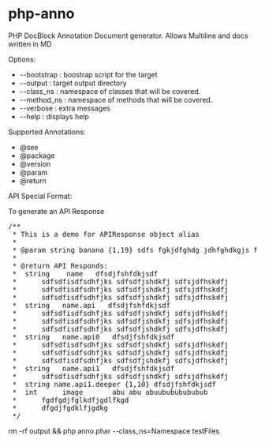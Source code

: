 php-anno
========

PHP DocBlock Annotation Document generator. Allows Multiline and docs written in MD

Options:

* --bootstrap : boostrap script for the target
* --output : target output directory
* --class_ns : namespace of classes that will be covered.
* --method_ns : namespace of methods that will be covered.
* --verbose : extra messages
* --help : displays help

Supported Annotations:

* @see
* @package
* @version
* @param
* @return

API Special Format:

To generate an API Response
<pre>
/**
 * This is a demo for APIResponse object alias
 *
 * @param string banana {1,19} sdfs fgkjdfghdg jdhfghdkgjs fgdjfhgkdgh
 *
 * @return API Responds:
 *  string    name   dfsdjfshfdkjsdf
 *      sdfsdfisdfsdhfjks sdfsdfjshdkfj sdfsjdfhskdfj
 *      sdfsdfisdfsdhfjks sdfsdfjshdkfj sdfsjdfhskdfj
 *      sdfsdfisdfsdhfjks sdfsdfjshdkfj sdfsjdfhskdfj
 *  string   name.api   dfsdjfshfdkjsdf
 *      sdfsdfisdfsdhfjks sdfsdfjshdkfj sdfsjdfhskdfj
 *      sdfsdfisdfsdhfjks sdfsdfjshdkfj sdfsjdfhskdfj
 *      sdfsdfisdfsdhfjks sdfsdfjshdkfj sdfsjdfhskdfj
 *  string   name.api0   dfsdjfshfdkjsdf
 *      sdfsdfisdfsdhfjks sdfsdfjshdkfj sdfsjdfhskdfj
 *      sdfsdfisdfsdhfjks sdfsdfjshdkfj sdfsjdfhskdfj
 *      sdfsdfisdfsdhfjks sdfsdfjshdkfj sdfsjdfhskdfj
 *  string   name.api1   dfsdjfshfdkjsdf
 *      sdfsdfisdfsdhfjks sdfsdfjshdkfj sdfsjdfhskdfj
 *  string name.api1.deeper {1,10} dfsdjfshfdkjsdf
 *  int      image       abu abu abuubububububub
 *      fgdfgdjfglkdfjgdlfkgd
 *      dfgdjfgdklfjgdkg
 */
</pre>

rm -rf output && php anno.phar --class_ns=Namespace testFiles
